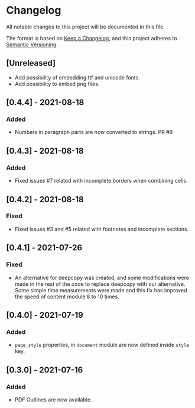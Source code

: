 # Changelog
All notable changes to this project will be documented in this file.

The format is based on [Keep a Changelog](https://keepachangelog.com/en/1.0.0/),
and this project adheres to [Semantic Versioning](https://semver.org/spec/v2.0.0.html).

## [Unreleased]
- Add possibility of embedding ttf and unicode fonts.
- Add possibility to embed png files.

## [0.4.4] - 2021-08-18
### Added
- Numbers in paragraph parts are now converted to strings. PR #9

## [0.4.3] - 2021-08-18
### Added
- Fixed issues #7 related with incomplete borders when combining cells.

## [0.4.2] - 2021-08-18
### Fixed
- Fixed issues #3 and #5 related with footnotes and incomplete sections.

## [0.4.1] - 2021-07-26
### Fixed
- An alternative for deepcopy was created, and some modifications were made in 
  the rest of the code to replace deepcopy with our alternative. Some simple
  time measurements were made and this fix has improved the speed of content
  module 8 to 10 times.

## [0.4.0] - 2021-07-19
### Added
- `page_style` properties, in `document` module are now defined inside `style`
  key.

## [0.3.0] - 2021-07-16
### Added
- PDF Outlines are now available.